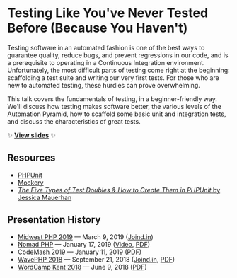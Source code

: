 # Testing Like You've Never Tested Before (Because You Haven't)

Testing software in an automated fashion is one of the best ways to guarantee quality, reduce bugs, and prevent regressions in our code, and is a prerequisite to operating in a Continuous Integration environment. Unfortunately, the most difficult parts of testing come right at the beginning: scaffolding a test suite and writing our very first tests. For those who are new to automated testing, these hurdles can prove overwhelming.

This talk covers the fundamentals of testing, in a beginner-friendly way. We'll discuss how testing makes software better, the various levels of the Automation Pyramid, how to scaffold some basic unit and integration tests, and discuss the characteristics of great tests.

:sparkles: **[View slides](http://stevegrunwell.github.io/intro-to-testing)** :sparkles:

## Resources

* [PHPUnit](https://phpunit.de/)
* [Mockery](http://docs.mockery.io/en/latest/)
* [_The Five Types of Test Doubles & How to Create Them in PHPUnit_ by Jessica Mauerhan](https://jmauerhan.wordpress.com/2018/10/04/the-5-types-of-test-doubles-and-how-to-create-them-in-phpunit/)

## Presentation History

* [Midwest PHP 2019](https://2019.midwestphp.org) — March 9, 2019 ([Joind.in](https://joind.in/talk/860b1))
* [Nomad PHP](https://nomadphp.com) — January 17, 2019 ([Video](https://nomadphp.com/video/225/testing-like-you-ve-never-tested-before-because-you-haven-t), [PDF](https://github.com/stevegrunwell/intro-to-testing/releases/download/nomad-php/slides.pdf))
* [CodeMash 2019](https://codemash.org) — January 11, 2019 ([PDF](https://github.com/stevegrunwell/intro-to-testing/releases/download/codemash-2019/slides.pdf))
* [WavePHP 2018](https://wavephp.com/) — September 21, 2018 ([Joind.in](https://joind.in/talk/fc19f), [PDF](https://github.com/stevegrunwell/intro-to-testing/releases/download/wavephp-2018/slides.pdf))
* [WordCamp Kent 2018](https://2018.kent.wordcamp.org/) — June 9, 2018 ([PDF](https://github.com/stevegrunwell/intro-to-testing/releases/download/wordcamp-kent-2018/slides.pdf))
